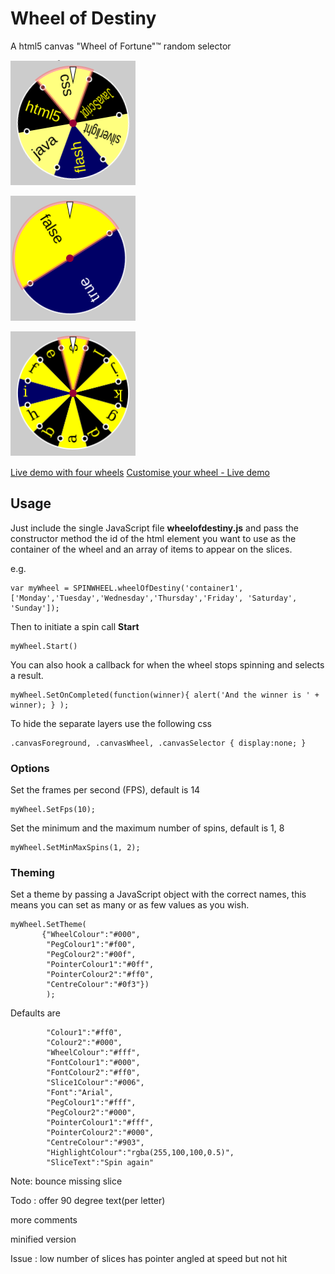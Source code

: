 Wheel of Destiny
================

A html5 canvas &quot;Wheel of Fortune&quot;&trade; random selector

![Wheel with pale slices](/images/newoldwebtech.png?raw=true "Wheel example, random web technologies")

![Wheel true and false](/images/truefalse.png?raw=true "Wheel example, true or false")

![Wheel with lots of letters](/images/loadsofletters.png?raw=true "Wheel example, single letters a-l")


[Live demo with four wheels](http://robgithub.github.io/wheelofdestiny/examples/fourwheels.html)
[Customise your wheel - Live demo](http://robgithub.github.io/wheelofdestiny/examples/buildyourwheel.html)


## Usage

Just include the single JavaScript file **wheelofdestiny.js** and pass the constructor method the id of the html element you want to use as the container of the wheel and an array of items to appear on the slices.

e.g.

``` 
var myWheel = SPINWHEEL.wheelOfDestiny('container1', ['Monday','Tuesday','Wednesday','Thursday','Friday', 'Saturday', 'Sunday']);
```

Then to initiate a spin call **Start**
``` 
myWheel.Start()
```

You can also hook a callback for when the wheel stops spinning and selects a result.

``` 
myWheel.SetOnCompleted(function(winner){ alert('And the winner is ' + winner); } );
```

To hide the separate layers use the following css
``` 
.canvasForeground, .canvasWheel, .canvasSelector { display:none; }
```

### Options

Set the frames per second (FPS), default is 14
``` 
myWheel.SetFps(10);
```

Set the minimum and the maximum number of spins, default is 1, 8
``` 
myWheel.SetMinMaxSpins(1, 2);
```

### Theming

Set a theme by passing a JavaScript object with the correct names, this means you can set as many or as few values as you wish.
``` 
myWheel.SetTheme(
       {"WheelColour":"#000",
		"PegColour1":"#f00", 
        "PegColour2":"#00f",
        "PointerColour1":"#0ff",
        "PointerColour2":"#ff0",
        "CentreColour":"#0f3"})
        );
```

Defaults are
```     
        "Colour1":"#ff0", 
        "Colour2":"#000",
        "WheelColour":"#fff",
        "FontColour1":"#000",
        "FontColour2":"#ff0",
        "Slice1Colour":"#006",
        "Font":"Arial",
        "PegColour1":"#fff", 
        "PegColour2":"#000",
        "PointerColour1":"#fff",
        "PointerColour2":"#000",
        "CentreColour":"#903",
        "HighlightColour":"rgba(255,100,100,0.5)",
        "SliceText":"Spin again"
```

Note: 
bounce
missing slice


Todo :
offer 90 degree text(per letter)

more comments

minified version

Issue :
low number of slices has pointer angled at speed but not hit
